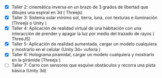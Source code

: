 - [X] Taller 2: cinemática inversa en un brazo de 3 grados de libertad que dibujes una espiral en 3d ( Threejs)
- [X] Taller 3: Sistema solar mínimo sol, tierra, luna, con texturas e iluminación (Threejs o Unity )
- [X] Taller 4: Aplicación de realidad virtual de una habitación con una interacción de prender y apagar la luz por medio del trazado de rayos ( ThreeJS)
- [X] Taller 5: Aplicación de realidad aumentada, cargar un modelo cualquiera y mostrarlo en el celular (Unity 3d+ vuforia )
- [X] Taller 6: Holograma piramidal, cargar un modelo cualquiera y mostrarlo en la pirámide (Threejs )
- [ ] Taller 7: Carro con sensores que esquive obstáculos y recorra una pista básica (Unity 3d)
